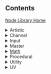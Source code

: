 ## Contents

<a href="https://github.com/Unity-Technologies/ShaderGraph/wiki/Node-Library">Node Library Home</a>

<details><summary>Artistic</summary></details>
<details><summary>Channel</summary></details>
<details><summary>Input</summary></details>
<details><summary>Master</summary></details>

<details><summary><a href="https://github.com/Unity-Technologies/ShaderGraph/wiki/Math-Nodes">Math</a></summary>
<details><summary>Basic</summary>
<a href="https://github.com/Unity-Technologies/ShaderGraph/wiki/Add-Node">Add</a><br>
<a href="https://github.com/Unity-Technologies/ShaderGraph/wiki/Divide-Node">Divide</a><br>
<a href="https://github.com/Unity-Technologies/ShaderGraph/wiki/Multiply-Node">Multiply</a><br>
<a href="https://github.com/Unity-Technologies/ShaderGraph/wiki/Power-Node">Power</a><br>
</details>
<details><summary>Advanced</summary>
<a href="https://github.com/Unity-Technologies/ShaderGraph/wiki/Absolute-Node">Absolute</a><br>
<a href="https://github.com/Unity-Technologies/ShaderGraph/wiki/Exponential-Node">Exponential</a><br>
<a href="https://github.com/Unity-Technologies/ShaderGraph/wiki/Length-Node">Length</a><br>
<a href="https://github.com/Unity-Technologies/ShaderGraph/wiki/Log-Node">Log</a><br>
<a href="https://github.com/Unity-Technologies/ShaderGraph/wiki/Modulo-Node">Modulo</a><br>
<a href="https://github.com/Unity-Technologies/ShaderGraph/wiki/Negate-Node">Negate</a><br>
<a href="https://github.com/Unity-Technologies/ShaderGraph/wiki/Normalize-Node">Normalize</a><br>
<a href="https://github.com/Unity-Technologies/ShaderGraph/wiki/Posterize-Node">Posterize</a><br>
<a href="https://github.com/Unity-Technologies/ShaderGraph/wiki/Reciprocal-Node">Reciprocal</a><br>
<a href="https://github.com/Unity-Technologies/ShaderGraph/wiki/Reciprocal-Square-Root-Node">Reciprocal Square Root</a><br>
</details>
</details>
<details><summary>Procedural</summary></details>
<details><summary>Utility</summary></details>
<details><summary>UV</summary></details>
